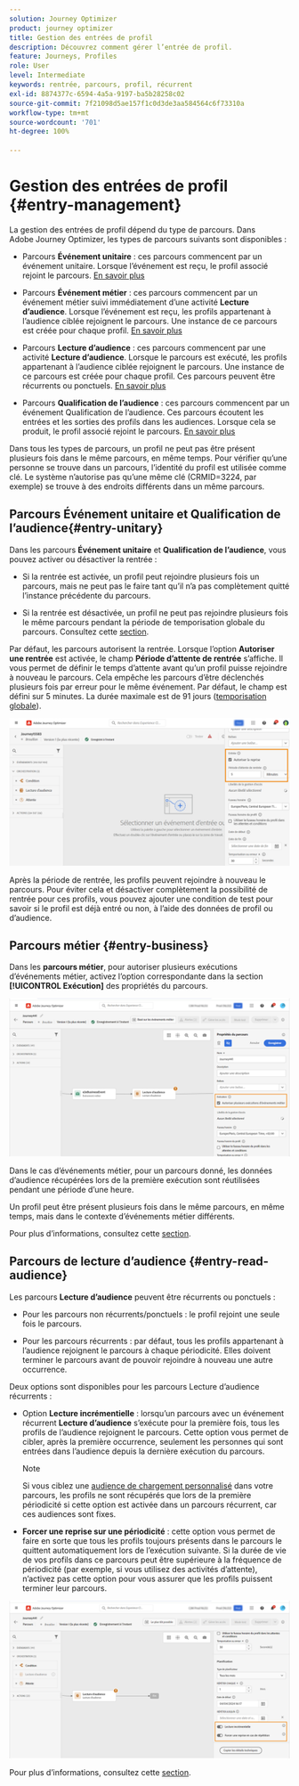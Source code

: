 ```yaml
---
solution: Journey Optimizer
product: journey optimizer
title: Gestion des entrées de profil
description: Découvrez comment gérer l’entrée de profil.
feature: Journeys, Profiles
role: User
level: Intermediate
keywords: rentrée, parcours, profil, récurrent
exl-id: 8874377c-6594-4a5a-9197-ba5b28258c02
source-git-commit: 7f21098d5ae157f1c0d3de3aa584564c6f73310a
workflow-type: tm+mt
source-wordcount: '701'
ht-degree: 100%

---
```



# Gestion des entrées de profil {#entry-management}

La gestion des entrées de profil dépend du type de parcours. Dans Adobe Journey Optimizer, les types de parcours suivants sont disponibles :

* Parcours **Événement unitaire** : ces parcours commencent par un événement unitaire. Lorsque l’événement est reçu, le profil associé rejoint le parcours. [En savoir plus](#entry-unitary)

* Parcours **Événement métier** : ces parcours commencent par un événement métier suivi immédiatement d’une activité **Lecture d’audience**. Lorsque l’événement est reçu, les profils appartenant à l’audience ciblée rejoignent le parcours. Une instance de ce parcours est créée pour chaque profil. [En savoir plus](#entry-business)

* Parcours **Lecture d’audience** : ces parcours commencent par une activité **Lecture d’audience**. Lorsque le parcours est exécuté, les profils appartenant à l’audience ciblée rejoignent le parcours. Une instance de ce parcours est créée pour chaque profil. Ces parcours peuvent être récurrents ou ponctuels. [En savoir plus](#entry-read-audience)

* Parcours **Qualification de l’audience** : ces parcours commencent par un événement Qualification de l’audience. Ces parcours écoutent les entrées et les sorties des profils dans les audiences. Lorsque cela se produit, le profil associé rejoint le parcours. [En savoir plus](#entry-unitary)

Dans tous les types de parcours, un profil ne peut pas être présent plusieurs fois dans le même parcours, en même temps. Pour vérifier qu’une personne se trouve dans un parcours, l’identité du profil est utilisée comme clé. Le système n’autorise pas qu’une même clé (CRMID=3224, par exemple) se trouve à des endroits différents dans un même parcours.

## Parcours Événement unitaire et Qualification de l’audience{#entry-unitary}

Dans les parcours **Événement unitaire** et **Qualification de l’audience**, vous pouvez activer ou désactiver la rentrée :

* Si la rentrée est activée, un profil peut rejoindre plusieurs fois un parcours, mais ne peut pas le faire tant qu’il n’a pas complètement quitté l’instance précédente du parcours.

* Si la rentrée est désactivée, un profil ne peut pas rejoindre plusieurs fois le même parcours pendant la période de temporisation globale du parcours. Consultez cette [section](../building-journeys/journey-properties.md#global_timeout).

Par défaut, les parcours autorisent la rentrée. Lorsque l’option **Autoriser une rentrée** est activée, le champ **Période d’attente de rentrée** s’affiche. Il vous permet de définir le temps d’attente avant qu’un profil puisse rejoindre à nouveau le parcours. Cela empêche les parcours d’être déclenchés plusieurs fois par erreur pour le même événement. Par défaut, le champ est défini sur 5 minutes. La durée maximale est de 91 jours ([temporisation globale](journey-properties.md#global_timeout)).

<!--
When a journey ends, its status is **[!UICONTROL Closed]**. New individuals can no longer enter the journey. Persons already in the journey automatically exit the journey. 
-->

![](assets/journey-re-entrance.png)

Après la période de rentrée, les profils peuvent rejoindre à nouveau le parcours. Pour éviter cela et désactiver complètement la possibilité de rentrée pour ces profils, vous pouvez ajouter une condition de test pour savoir si le profil est déjà entré ou non, à l’aide des données de profil ou d’audience.

<!--
Due to the 30-day journey timeout, when journey reentrance is not allowed, we cannot make sure the reentrance blocking will work more than 91 days. Indeed, as we remove all information about persons who entered the journey 91 days after they enter, we cannot know the person entered previously, more than 91 days ago. -->

## Parcours métier {#entry-business}

<!--
Business events follow reentrance rules in the same way as for unitary events. If a journey allows reentrance, the next business event will be processed.
-->

Dans les **parcours métier**, pour autoriser plusieurs exécutions d’événements métier, activez l’option correspondante dans la section **[!UICONTROL Exécution]** des propriétés du parcours.

![](assets/business-entry.png)

Dans le cas d’événements métier, pour un parcours donné, les données d’audience récupérées lors de la première exécution sont réutilisées pendant une période d’une heure.

Un profil peut être présent plusieurs fois dans le même parcours, en même temps, mais dans le contexte d’événements métier différents.

Pour plus d’informations, consultez cette [section](../event/about-creating-business.md).

## Parcours de lecture d’audience {#entry-read-audience}

Les parcours **Lecture d’audience** peuvent être récurrents ou ponctuels :

* Pour les parcours non récurrents/ponctuels : le profil rejoint une seule fois le parcours.

* Pour les parcours récurrents : par défaut, tous les profils appartenant à l’audience rejoignent le parcours à chaque périodicité. Elles doivent terminer le parcours avant de pouvoir rejoindre à nouveau une autre occurrence.

Deux options sont disponibles pour les parcours Lecture d’audience récurrents :

* Option **Lecture incrémentielle** : lorsqu’un parcours avec un événement récurrent **Lecture d’audience** s’exécute pour la première fois, tous les profils de l’audience rejoignent le parcours. Cette option vous permet de cibler, après la première occurrence, seulement les personnes qui sont entrées dans l’audience depuis la dernière exécution du parcours.

  >[!NOTE]
  >
  >Si vous ciblez une [audience de chargement personnalisé](../audience/about-audiences.md#segments-in-journey-optimizer) dans votre parcours, les profils ne sont récupérés que lors de la première périodicité si cette option est activée dans un parcours récurrent, car ces audiences sont fixes.

* **Forcer une reprise sur une périodicité** : cette option vous permet de faire en sorte que tous les profils toujours présents dans le parcours le quittent automatiquement lors de l’exécution suivante. Si la durée de vie de vos profils dans ce parcours peut être supérieure à la fréquence de périodicité (par exemple, si vous utilisez des activités d’attente), n’activez pas cette option pour vous assurer que les profils puissent terminer leur parcours.

![](assets/read-audience-options.png)

Pour plus d’informations, consultez cette [section](../building-journeys/read-audience.md#configuring-segment-trigger-activity).

<!--
After 91 days, a Read audience journey switches to the **Finished** status. This behavior is set for 91 days only (i.e. journey timeout default value) as all information about profiles who entered the journey is removed 91 days after they entered. Persons still in the journey automatically are impacted. They exit the journey after the 30 day timeout. 
-->
